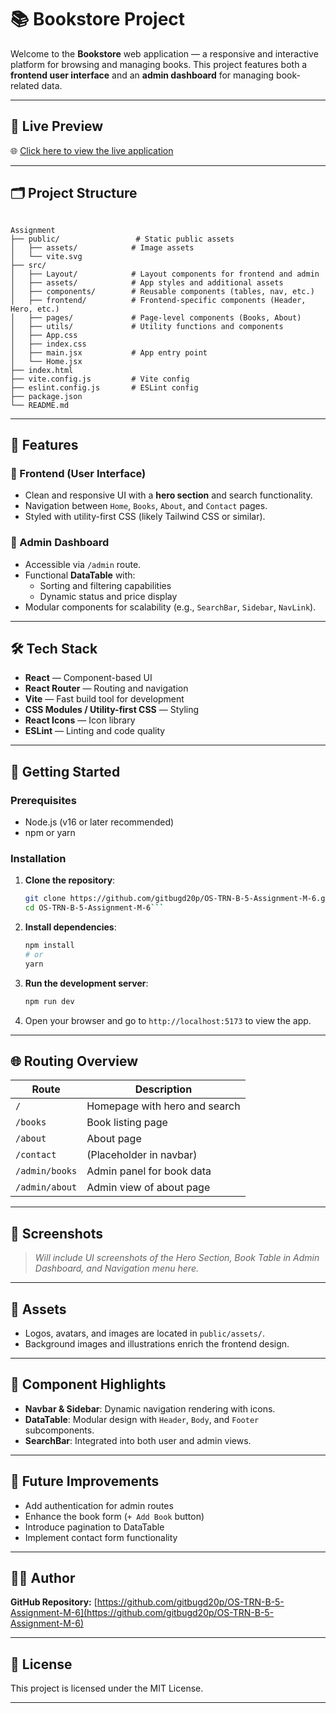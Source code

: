 # 📚 Bookstore Project

Welcome to the **Bookstore** web application — a responsive and interactive platform for browsing and managing books. This project features both a **frontend user interface** and an **admin dashboard** for managing book-related data.

---

## 🔗 Live Preview

🌐 [Click here to view the live application](https://bookstore-trn-m-6.netlify.app/)

---

## 🗂️ Project Structure

```

Assignment
├── public/                 # Static public assets
│   ├── assets/            # Image assets
│   └── vite.svg
├── src/
│   ├── Layout/            # Layout components for frontend and admin
│   ├── assets/            # App styles and additional assets
│   ├── components/        # Reusable components (tables, nav, etc.)
│   ├── frontend/          # Frontend-specific components (Header, Hero, etc.)
│   ├── pages/             # Page-level components (Books, About)
│   ├── utils/             # Utility functions and components
│   ├── App.css
│   ├── index.css
│   ├── main.jsx           # App entry point
│   └── Home.jsx
├── index.html
├── vite.config.js         # Vite config
├── eslint.config.js       # ESLint config
├── package.json
└── README.md

```

---

## 🎯 Features

### 🔹 Frontend (User Interface)

- Clean and responsive UI with a **hero section** and search functionality.
- Navigation between `Home`, `Books`, `About`, and `Contact` pages.
- Styled with utility-first CSS (likely Tailwind CSS or similar).

### 🔸 Admin Dashboard

- Accessible via `/admin` route.
- Functional **DataTable** with:
  - Sorting and filtering capabilities
  - Dynamic status and price display
- Modular components for scalability (e.g., `SearchBar`, `Sidebar`, `NavLink`).

---

## 🛠️ Tech Stack

- **React** — Component-based UI
- **React Router** — Routing and navigation
- **Vite** — Fast build tool for development
- **CSS Modules / Utility-first CSS** — Styling
- **React Icons** — Icon library
- **ESLint** — Linting and code quality

---

## 🚀 Getting Started

### Prerequisites

- Node.js (v16 or later recommended)
- npm or yarn

### Installation

1. **Clone the repository**:

   ````bash
   git clone https://github.com/gitbugd20p/OS-TRN-B-5-Assignment-M-6.git
   cd OS-TRN-B-5-Assignment-M-6```

   ````

2. **Install dependencies**:

   ```bash
   npm install
   # or
   yarn
   ```

3. **Run the development server**:

   ```bash
   npm run dev
   ```

4. Open your browser and go to `http://localhost:5173` to view the app.

---

## 🌐 Routing Overview

| Route          | Description                   |
| -------------- | ----------------------------- |
| `/`            | Homepage with hero and search |
| `/books`       | Book listing page             |
| `/about`       | About page                    |
| `/contact`     | (Placeholder in navbar)       |
| `/admin/books` | Admin panel for book data     |
| `/admin/about` | Admin view of about page      |

---

## 📸 Screenshots

> _Will include UI screenshots of the Hero Section, Book Table in Admin Dashboard, and Navigation menu here._

---

## 📁 Assets

- Logos, avatars, and images are located in `public/assets/`.
- Background images and illustrations enrich the frontend design.

---

## 🧩 Component Highlights

- **Navbar & Sidebar**: Dynamic navigation rendering with icons.
- **DataTable**: Modular design with `Header`, `Body`, and `Footer` subcomponents.
- **SearchBar**: Integrated into both user and admin views.

---

## 📌 Future Improvements

- Add authentication for admin routes
- Enhance the book form (`+ Add Book` button)
- Introduce pagination to DataTable
- Implement contact form functionality

---

## 🧑‍💻 Author

**GitHub Repository:**
[https://github.com/gitbugd20p/OS-TRN-B-5-Assignment-M-6](https://github.com/gitbugd20p/OS-TRN-B-5-Assignment-M-6)

---

## 📄 License

This project is licensed under the MIT License.

---
